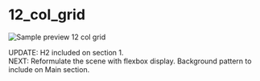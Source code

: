 # 12_col_grid

![Sample preview 12 col grid](https://arianzargaran.github.io/12_col_grid/css/styling/preview.png)

UPDATE: H2 included on section 1.<br>
NEXT: Reformulate the scene with flexbox display. Background pattern to include on Main section.
